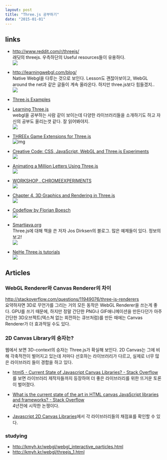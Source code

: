 ```yaml
---
layout: post
title: "Three.js 공부하기"
date: "2015-01-01"
---
```


## links
- http://www.reddit.com/r/threejs/  
래딧의 threejs. 우측하단의 Useful resources들이 유용하다.  
![](http://kmyh.kr/markdown_images/Three.js_-_3D_JavaScript_Engine_2014-12-08_01-15-35.jpg)

- http://learningwebgl.com/blog/  
Native Webgl을 다루는 것으로 보인다. Lesson도 괜찮아보이고, WebGL around the net과 같은 글들이 계속 올라온다. 하지만 three.js보다 힘들겠지..  
![](http://kmyh.kr/markdown_images/Learning_WebGL_2014-12-08_01-14-50.jpg)

- [Three.js Examples](https://stemkoski.github.io/Three.js/)

- [Learning Three.js](http://learningthreejs.com/)  
webgl을 공부하는 사람 같이 보이는데 다양한 라이브러리들을 소개하기도 하고 자신의 공부도 올리는갯 같다.  잘 읽어봐야지.  
![](http://kmyh.kr/markdown_images/Blog_Archive_-_Learning_Three.js_2014-12-08_01-13-27.jpg)

- [THREEx Game Extensions for Three.js](http://www.threejsgames.com/extensions/)  
![img](http://monosnap.com/image/8Gks2kh9GeQmwKJq72J4dra4OGRac3.png)


- [Creative Code: CSS, JavaScript, WebGL and Three.js Experiments](http://www.awwwards.com/creative-code-css-javascript-webgl-and-three-js-experiments.html)  
![](http://kmyh.kr/markdown_images/Creative_Code_CSS_JavaScript_WebGL_and_Three.js_Experiments_2014-12-09_16-07-50.jpg)

- [Animating a Million Letters Using Three.js](http://www.html5rocks.com/en/tutorials/webgl/million_letters/)  
![](http://kmyh.kr/markdown_images/Animating_a_Million_Letters_Using_Three.js_-_HTML5_Rocks_2014-12-15_16-09-01.jpg)

- [WORKSHOP . CHROMEEXPERIMENTS](http://workshop.chromeexperiments.com/)  
![](http://kmyh.kr/markdown_images/Workshop__Chrome_Experiments_2014-12-16_17-22-11.jpg)

- [Chapter 4. 3D Graphics and Rendering in Three.js](http://chimera.labs.oreilly.com/books/1234000000802/ch04.html#the_scene_graph_and_transform_hierarchy)  
![](http://kmyh.kr/markdown_images/p3da_Figure_4-1.png)

- [Codeflow by Florian Boesch](http://codeflow.org/tags/webgl.html)  
![](http://kmyh.kr/markdown_images/Webgl_-_Codeflow_2014-12-31_03-04-07.jpg)


- [Smartjava.org](http://www.smartjava.org/)  
Three.js에 대해 책을 쓴 저자 Jos Dirksen의 블로그. 많은 예제들이 있다. 정보의 보고!  
![](http://kmyh.kr/markdown_images/Smartjava.org_2015-01-01_22-49-26.jpg)

- [NeHe Three.js tutorials](http://www.johannes-raida.de/tutorials.htm)  
![](http://kmyh.kr/markdown_images/NeHe_Three.js_tutorials_2015-01-03_20-35-32.jpg)

## Articles

### WebGL Renderer와 Canvas Renderer의 차이  
http://stackoverflow.com/questions/11949076/three-js-renderers  
요약하자면 3D로 무언가를 그리는 거의 모든 동작은 WebGL Renderer을 쓰는게 좋다. GPU를 쓰기 때문에, 하지만 정말 간단한 PNG나 GIF애니메이션을 만든다던가 아주 간단한 3D오브젝트(텍스쳐 없는 회전하는 큐브처럼)를 만든 때에는 Canvas Renderer가 더 효과적일 수도 있다.

### 2D Canvas Library의 승자는?  
웹에서 보면 3D-context의 승자는 Three.js가 확실해 보인다. 2D Canvas는 그에 비해 각축적전이 벌어지고 있는데 저마다 선호하는 라이브러리가 다르고, 실제로 너무 많은 라이브러리 들이 경합을 하고 있다.
- [html5 - Current State of Javascript Canvas Libraries? - Stack Overflow](http://stackoverflow.com/questions/8938969/current-state-of-javascript-canvas-libraries) 를 보면 라이브러리 제작자들까지 등장하여 더 좋은 라이브러리를 위한 뜨거운 토론이 벌어졌다.  

- [What is the current state of the art in HTML canvas JavaScript libraries and frameworks? - Stack Overflow](http://stackoverflow.com/questions/3474608/what-is-the-current-state-of-the-art-in-html-canvas-javascript-libraries-and-fra?rq=1)  
4년전에 시작한 논쟁이다.

- [Javascript 2D Canvas Libraries](https://docs.google.com/spreadsheet/ccc?key=0Aqj_mVmuz3Y8dHNhUVFDYlRaaXlyX0xYSTVnalV5ZlE#gid=0)에서 각 라이브러리들의 채점표를 확인할 수 있다.



### studying

- http://kmyh.kr/webgl/webgl_interactive_particles.html
- http://kmyh.kr/webgl/threejs_1.html
